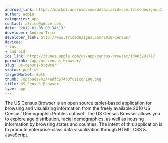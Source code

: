 ```yaml
---
android_link: https://market.android.com/details?id=com.tricedesigns.CensusBrowser
author: admin
categories: app
contact: atrice@adobe.com
date: '2012-01-05 00:34:13'
developer: Andrew Trice
developer_link: http://www.tricedesigns.com/2010-census/
devices: 
- ios
- android
ios_link: http://itunes.apple.com/us/app/census-browser/id483201717
permalink: /app/us-census-browser/
slug: us-census-browser
status: publish
targetMarket: Both
thumb: /uploads/v2/4edfc674b3fc1icon100.png
title: US Census Browser
type: app
---
```


The US Census Browser is an open source tablet-based application for browsing and visualizing information from the freely available 2010 US Census' Demographic Profiles dataset.  The US Census Browser allows you to explore age distribution, racial demographics, as well as housing information by browsing states and counties.   The intent of this application is to promote enterprise-class data visualization through HTML, CSS &amp; JavaScript.<br />
